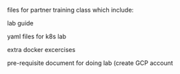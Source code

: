 files for partner training class which include:

lab guide

yaml files for k8s lab

extra docker excercises

pre-requisite document for doing lab (create GCP account
